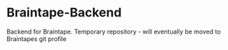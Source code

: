 # Braintape-Backend
Backend for Braintape. Temporary repository - will eventually be moved to Braintapes git profile
